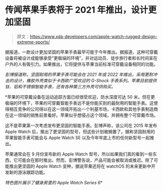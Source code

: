 # 传闻苹果手表将于 2021 年推出，设计更加坚固

> 原文：<https://www.xda-developers.com/apple-watch-rugged-design-extreme-sports/>

据报道，一款设计更加坚固的苹果手表最早可能于今年推出。据报道，这种可穿戴设备将被设计成能够承受“更极端的环境”，并对运动员、徒步旅行者和长时间呆在户外的人有吸引力。如果推出，它将提供与苹果当前标准可穿戴设备相同的功能。

[](https://www.bloomberg.com/news/articles/2021-03-26/apple-considers-launching-rugged-watch-for-extreme-sports)*彭博报道称，坚固耐用的苹果手表可能会在 2021 年或 2022 年推出，采用更耐冲击的设计，橡胶外壳类似于卡西欧广受欢迎的 G-Shock 手表系列。苹果目前提供钛、铝和不锈钢智能手表，还有各种第三方外壳可供购买。*

 *苹果的可穿戴设备在运动追踪方面已经很受欢迎，防水深度可达 50 米。但在更极端的环境下，苹果的可穿戴智能手表远不是你能买到的最耐用的智能手表。这使得相互竞争的公司得以在这一领域开拓出一个利基市场，卡西欧和其他手表制造商在这一领域的销售前景看好。苹果似乎想侵占这个领域，并拥有整个可穿戴市场。

这不是苹果第一次考虑发布更坚固的智能手表。彭博声称，该公司在 2015 年发布 Apple Watch 后，推出了更坚固的型号，但这些计划被搁置了。据称坚固耐用的苹果智能手表可能会与 Apple Watch SE 以及今年年底上市的任何新型号一起推出。

苹果通常会在 9 月份宣布新的 Apple Watch 型号，所以如果我们真的看到一些东西，它可能会在那时推出。然而，彭博警告说，产品可能会被取消或推迟。除了可能推出更坚固的 Apple Watch 变种，据说苹果还将在 watchOS 的未来更新中开发新的游泳跟踪功能。

*特色图片展示了健身房里的 Apple Watch Series 6**